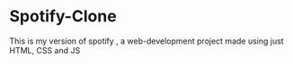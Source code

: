 # Spotify-Clone
This is my version of spotify , a web-development project made using just HTML, CSS and JS

